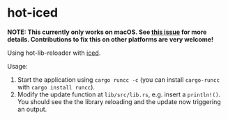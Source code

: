 # hot-iced

__NOTE: This currently only works on macOS. See [this issue](https://github.com/rksm/hot-lib-reloader-rs/issues/25) for more details. Contributions to fix this on other platforms are very welcome!__

Using hot-lib-reloader with [iced](https://github.com/iced-rs/iced/).

Usage:

1. Start the application using `cargo runcc -c` (you can install `cargo-runcc` with `cargo install runcc`).
2. Modify the update function at `lib/src/lib.rs`, e.g. insert a `println!()`. You should see the the library reloading and the update now triggering an output.
